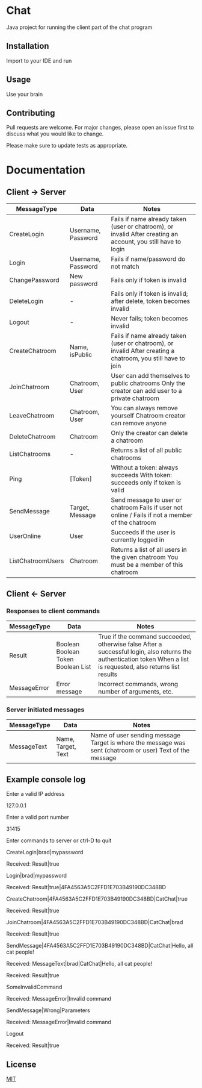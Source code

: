 # Chat

Java project for running the client part of the chat program

## Installation

Import to your IDE and run

## Usage

Use your brain

## Contributing

Pull requests are welcome. For major changes, please open an issue first to discuss what you would like to change.

Please make sure to update tests as appropriate.

# Documentation

## Client -> Server

| MessageType       | Data               | Notes                                                                                                         |
|-------------------|--------------------|---------------------------------------------------------------------------------------------------------------|
| CreateLogin       | Username, Password | Fails if name already taken (user or chatroom), or invalid After creating an account, you still have to login |
| Login             | Username, Password | Fails if name/password do not match                                                                           |
| ChangePassword    | New password       | Fails only if token is invalid                                                                                |
| DeleteLogin       | -                  | Fails only if token is invalid; after delete, token becomes invalid                                           |
| Logout            | -                  | Never fails; token becomes invalid                                                                            |
| CreateChatroom    | Name, isPublic     | Fails if name already taken (user or chatroom), or invalid After creating a chatroom, you still have to join  |
| JoinChatroom      | Chatroom, User     | User can add themselves to public chatrooms Only the creator can add user to a private chatroom               |
| LeaveChatroom     | Chatroom, User     | You can always remove yourself Chatroom creator can remove anyone                                             |
| DeleteChatroom    | Chatroom           | Only the creator can delete a chatroom                                                                        |
| ListChatrooms     | -                  | Returns a list of all public chatrooms                                                                        |
| Ping              | [Token]            | Without a token: always succeeds With token: succeeds only if token is valid                                  |
| SendMessage       | Target, Message    | Send message to user or chatroom Fails if user not online / Fails if not a member of the chatroom             |
| UserOnline        | User               | Succeeds if the user is currently logged in                                                                   |
| ListChatroomUsers | Chatroom           | Returns a list of all users in the given chatroom You must be a member of this chatroom                       |

## Client <- Server

### Responses to client commands

| MessageType  | Data                               | Notes                                                                                                                                                              |
|--------------|------------------------------------|--------------------------------------------------------------------------------------------------------------------------------------------------------------------|
| Result       | Boolean Boolean Token Boolean List | True if the command succeeded, otherwise false After a successful login, also returns the authentication token When a list is requested, also returns list results |
| MessageError | Error message                      | Incorrect commands, wrong number of arguments, etc.                                                                                                                |

### Server initiated messages

| MessageType | Data               | Notes                                                                                                    |
|-------------|--------------------|----------------------------------------------------------------------------------------------------------|
| MessageText | Name, Target, Text | Name of user sending message Target is where the message was sent (chatroom or user) Text of the message |

## Example console log

Enter a valid IP address

127.0.0.1

Enter a valid port number

31415

Enter commands to server or ctrl-D to quit

CreateLogin|brad|mypassword

Received: Result|true

Login|brad|mypassword

Received: Result|true|4FA4563A5C2FFD1E703B49190DC348BD

CreateChatroom|4FA4563A5C2FFD1E703B49190DC348BD|CatChat|true

Received: Result|true

JoinChatroom|4FA4563A5C2FFD1E703B49190DC348BD|CatChat|brad

Received: Result|true

SendMessage|4FA4563A5C2FFD1E703B49190DC348BD|CatChat|Hello, all cat people!

Received: MessageText|brad|CatChat|Hello, all cat people!

Received: Result|true

SomeInvalidCommand

Received: MessageError|Invalid command

SendMessage|Wrong|Parameters

Received: MessageError|Invalid command

Logout

Received: Result|true

## License
[MIT](LICENSE.txt)
